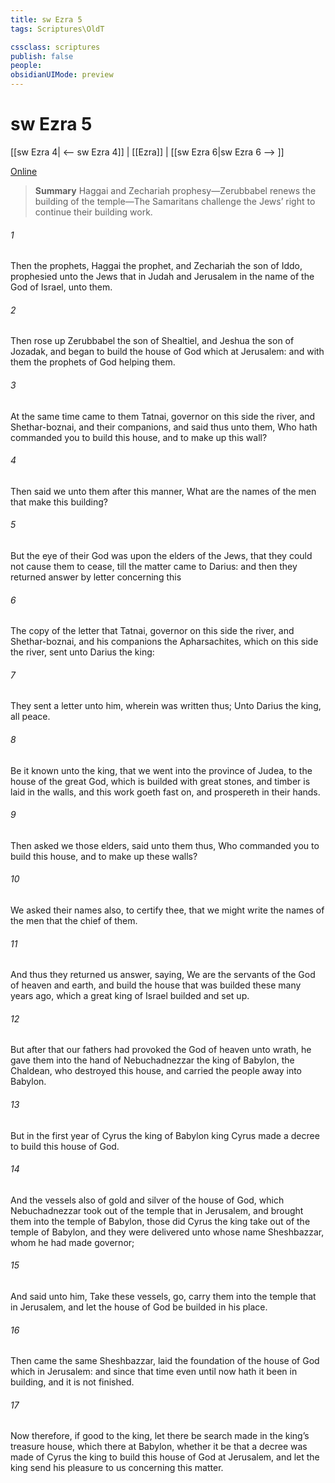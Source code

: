 ```yaml
---
title: sw Ezra 5
tags: Scriptures\OldT

cssclass: scriptures
publish: false
people:
obsidianUIMode: preview
---
```


# sw Ezra 5
[[sw Ezra 4| <-- sw Ezra 4]] | [[Ezra]] | [[sw Ezra 6|sw Ezra 6 --> ]]

[Online](https://churchofjesuschrist.org/study/scriptures/ot/ezra/5?lang=eng)

> __Summary__
Haggai and Zechariah prophesy—Zerubbabel renews the building of the temple—The Samaritans challenge the Jews’ right to continue their building work.

###### 1 
Then the prophets, Haggai the prophet, and Zechariah the son of Iddo, prophesied unto the Jews that  in Judah and Jerusalem in the name of the God of Israel,  unto them.

###### 2 
Then rose up Zerubbabel the son of Shealtiel, and Jeshua the son of Jozadak, and began to build the house of God which  at Jerusalem: and with them  the prophets of God helping them.

###### 3 
At the same time came to them Tatnai, governor on this side the river, and Shethar-boznai, and their companions, and said thus unto them, Who hath commanded you to build this house, and to make up this wall?

###### 4 
Then said we unto them after this manner, What are the names of the men that make this building?

###### 5 
But the eye of their God was upon the elders of the Jews, that they could not cause them to cease, till the matter came to Darius: and then they returned answer by letter concerning this 

###### 6 
The copy of the letter that Tatnai, governor on this side the river, and Shethar-boznai, and his companions the Apharsachites, which  on this side the river, sent unto Darius the king:

###### 7 
They sent a letter unto him, wherein was written thus; Unto Darius the king, all peace.

###### 8 
Be it known unto the king, that we went into the province of Judea, to the house of the great God, which is builded with great stones, and timber is laid in the walls, and this work goeth fast on, and prospereth in their hands.

###### 9 
Then asked we those elders,  said unto them thus, Who commanded you to build this house, and to make up these walls?

###### 10 
We asked their names also, to certify thee, that we might write the names of the men that  the chief of them.

###### 11 
And thus they returned us answer, saying, We are the servants of the God of heaven and earth, and build the house that was builded these many years ago, which a great king of Israel builded and set up.

###### 12 
But after that our fathers had provoked the God of heaven unto wrath, he gave them into the hand of Nebuchadnezzar the king of Babylon, the Chaldean, who destroyed this house, and carried the people away into Babylon.

###### 13 
But in the first year of Cyrus the king of Babylon  king Cyrus made a decree to build this house of God.

###### 14 
And the vessels also of gold and silver of the house of God, which Nebuchadnezzar took out of the temple that  in Jerusalem, and brought them into the temple of Babylon, those did Cyrus the king take out of the temple of Babylon, and they were delivered unto  whose name  Sheshbazzar, whom he had made governor;

###### 15 
And said unto him, Take these vessels, go, carry them into the temple that  in Jerusalem, and let the house of God be builded in his place.

###### 16 
Then came the same Sheshbazzar,  laid the foundation of the house of God which  in Jerusalem: and since that time even until now hath it been in building, and  it is not finished.

###### 17 
Now therefore, if  good to the king, let there be search made in the king’s treasure house, which  there at Babylon, whether it be  that a decree was made of Cyrus the king to build this house of God at Jerusalem, and let the king send his pleasure to us concerning this matter.

